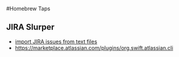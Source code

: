 #Homebrew Taps

## JIRA Slurper
* [import JIRA issues from text files](wiki/JIRA-Slurper)
* https://marketplace.atlassian.com/plugins/org.swift.atlassian.cli